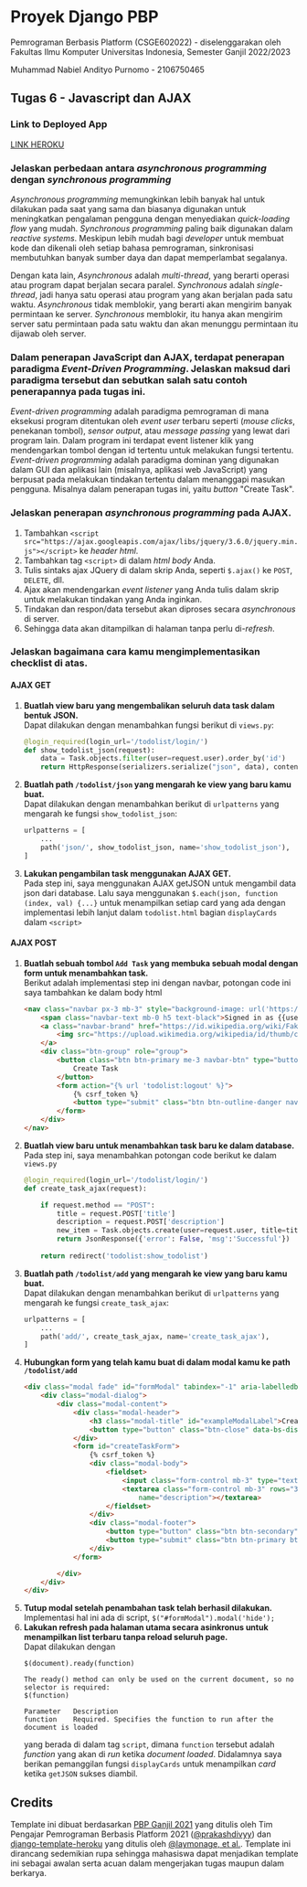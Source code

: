 # Proyek Django PBP

Pemrograman Berbasis Platform (CSGE602022) - diselenggarakan oleh Fakultas Ilmu Komputer Universitas Indonesia, Semester Ganjil 2022/2023

Muhammad Nabiel Andityo Purnomo - 2106750465

## Tugas 6 - Javascript dan AJAX

### Link to Deployed App

[LINK HEROKU](https://assignment-pbp-nabiel.herokuapp.com/todolist/)

### Jelaskan perbedaan antara *asynchronous programming* dengan *synchronous programming*

*Asynchronous programming* memungkinkan lebih banyak hal untuk dilakukan pada saat yang sama dan biasanya digunakan untuk meningkatkan 
pengalaman pengguna dengan menyediakan *quick-loading flow* yang mudah. *Synchronous programming* paling baik digunakan dalam *reactive systems*. 
Meskipun lebih mudah bagi *developer* untuk membuat kode dan dikenali oleh setiap bahasa pemrograman, sinkronisasi membutuhkan banyak sumber 
daya dan dapat memperlambat segalanya.

Dengan kata lain, *Asynchronous* adalah *multi-thread*, yang berarti operasi atau program dapat berjalan secara paralel. *Synchronous* adalah *single-thread*, 
jadi hanya satu operasi atau program yang akan berjalan pada satu waktu. *Asynchronous* tidak memblokir, yang berarti akan mengirim banyak permintaan ke server. 
*Synchronous* memblokir, itu hanya akan mengirim server satu permintaan pada satu waktu dan akan menunggu permintaan itu dijawab oleh server.

### Dalam penerapan JavaScript dan AJAX, terdapat penerapan paradigma *Event-Driven Programming*. Jelaskan maksud dari paradigma tersebut dan sebutkan salah satu contoh penerapannya pada tugas ini.

*Event-driven programming* adalah paradigma pemrograman di mana eksekusi program ditentukan oleh *event user* terbaru seperti (*mouse clicks*, penekanan tombol), 
*sensor output*, atau *message passing* yang lewat dari program lain. Dalam program ini terdapat event listener klik yang mendengarkan tombol dengan id tertentu untuk 
melakukan fungsi tertentu. *Event-driven programming* adalah paradigma dominan yang digunakan dalam GUI dan aplikasi lain (misalnya, aplikasi 
web JavaScript) yang berpusat pada melakukan tindakan tertentu dalam menanggapi masukan pengguna. Misalnya dalam penerapan tugas ini, yaitu *button* "Create Task".

### Jelaskan penerapan *asynchronous programming* pada AJAX.
1. Tambahkan `<script src="https://ajax.googleapis.com/ajax/libs/jquery/3.6.0/jquery.min.js"></script>` ke *header html*.
2. Tambahkan tag `<script>` di dalam *html body* Anda.
3. Tulis sintaks ajax JQuery di dalam skrip Anda, seperti `$.ajax()` ke `POST`, `DELETE`, dll.
4. Ajax akan mendengarkan *event listener* yang Anda tulis dalam skrip untuk melakukan tindakan yang Anda inginkan.
5. Tindakan dan respon/data tersebut akan diproses secara *asynchronous* di server.
6. Sehingga data akan ditampilkan di halaman tanpa perlu di-*refresh*.

### Jelaskan bagaimana cara kamu mengimplementasikan checklist di atas.

#### AJAX GET

1. __Buatlah view baru yang mengembalikan seluruh data task dalam bentuk JSON.__<br>
	Dapat dilakukan dengan menambahkan fungsi berikut di `views.py`:<br>
	```python
	@login_required(login_url='/todolist/login/')
	def show_todolist_json(request):
		data = Task.objects.filter(user=request.user).order_by('id')
		return HttpResponse(serializers.serialize("json", data), content_type="application/json")
	```
2. __Buatlah path `/todolist/json` yang mengarah ke view yang baru kamu buat.__<br>
	Dapat dilakukan dengan menambahkan berikut di `urlpatterns` yang mengarah ke fungsi `show_todolist_json`:<br>
	```python
	urlpatterns = [
		...
		path('json/', show_todolist_json, name='show_todolist_json'),
	]
	```
3. __Lakukan pengambilan task menggunakan AJAX GET.__<br>
	Pada step ini, saya menggunakan AJAX getJSON untuk mengambil data json dari database. Lalu saya menggunakan `$.each(json, function (index, val) {...}`
	untuk menampilkan setiap card yang ada dengan implementasi lebih lanjut dalam `todolist.html` bagian `displayCards` dalam `<script>`
	
#### AJAX POST

1. __Buatlah sebuah tombol `Add Task` yang membuka sebuah modal dengan form untuk menambahkan task.__<br>
	Berikut adalah implementasi step ini dengan navbar, potongan code ini saya tambahkan ke dalam body html<br>
	```html
	<nav class="navbar px-3 mb-3" style="background-image: url('https://img.freepik.com/free-vector/white-gray-geometric-pattern-background-vector_53876-136510.jpg?w=1380&t=st=1664620923~exp=1664621523~hmac=9a3ab8d25bc3d7a311af1708b5c510a1bbd937612ff69604ac8752e84fb18f57');">
		<span class="navbar-text mb-0 h5 text-black">Signed in as {{user.username}}</span>
		<a class="navbar-brand" href="https://id.wikipedia.org/wiki/Fakultas_Ilmu_Komputer_Universitas_Indonesia">
			<img src="https://upload.wikimedia.org/wikipedia/id/thumb/c/c3/Makara_of_Fasilkom_UI.svg/1200px-Makara_of_Fasilkom_UI.svg.png" width="120" height="45" alt="">
		</a>
		<div class="btn-group" role="group">
			<button class="btn btn-primary me-3 navbar-btn" type="button" name="create-task" id="modalButton" style="border-radius: 5px;">
				Create Task
			</button>
			<form action="{% url 'todolist:logout' %}">
				{% csrf_token %}
				<button type="submit" class="btn btn-outline-danger navbar-btn">Logout</button>
			</form>
		</div>
	</nav>
	```
2. __Buatlah view baru untuk menambahkan task baru ke dalam database.__<br>
	Pada step ini, saya menambahkan potongan code berikut ke dalam `views.py`<br>
	```python
	@login_required(login_url='/todolist/login/')
	def create_task_ajax(request):

		if request.method == "POST":
			title = request.POST['title']
			description = request.POST['description']
			new_item = Task.objects.create(user=request.user, title=title, description=description)
			return JsonResponse({'error': False, 'msg':'Successful'})
		
		return redirect('todolist:show_todolist')
	```
3. __Buatlah path `/todolist/add` yang mengarah ke view yang baru kamu buat.__<br>
	Dapat dilakukan dengan menambahkan berikut di `urlpatterns` yang mengarah ke fungsi `create_task_ajax`:<br>
	```python
	urlpatterns = [
		...
		path('add/', create_task_ajax, name='create_task_ajax'),
	]
	```
4. __Hubungkan form yang telah kamu buat di dalam modal kamu ke path `/todolist/add`__<br>
	```html
	<div class="modal fade" id="formModal" tabindex="-1" aria-labelledby="exampleModalLabel" aria-hidden="true">
		<div class="modal-dialog">
			<div class="modal-content">
				<div class="modal-header">
					<h3 class="modal-title" id="exampleModalLabel">Create Task</h3>
					<button type="button" class="btn-close" data-bs-dismiss="modal" aria-label="Close"></button>
				</div>
				<form id="createTaskForm">
					{% csrf_token %}
					<div class="modal-body">
						<fieldset>
							<input class="form-control mb-3" type="text" placeholder="Task Title" name="title">
							<textarea class="form-control mb-3" rows="3" placeholder="Description"
								name="description"></textarea>
						</fieldset>
					</div>
					<div class="modal-footer">
						<button type="button" class="btn btn-secondary" data-bs-dismiss="modal">Close</button>
						<button type="submit" class="btn btn-primary btnClick">Submit</button>
					</div>
				</form>

			</div>
		</div>
	</div>
	```
5. __Tutup modal setelah penambahan task telah berhasil dilakukan.__<br>
	Implementasi hal ini ada di script, `$("#formModal").modal('hide');`<br>
6. __Lakukan refresh pada halaman utama secara asinkronus untuk menampilkan list terbaru tanpa reload seluruh page.__<br>
	Dapat dilakukan dengan 
	```
	$(document).ready(function)
	
	The ready() method can only be used on the current document, so no selector is required:
	$(function)

	Parameter	Description
	function	Required. Specifies the function to run after the document is loaded
	```
	yang berada di dalam tag `script`, dimana `function` tersebut adalah *function* yang akan di *run* ketika *document loaded*.
	Didalamnya saya berikan pemanggilan fungsi `displayCards` untuk menampilkan *card* ketika `getJSON` sukses diambil.
	
## Credits

Template ini dibuat berdasarkan [PBP Ganjil 2021](https://gitlab.com/PBP-2021/pbp-lab) yang ditulis oleh Tim Pengajar Pemrograman Berbasis Platform 2021 ([@prakashdivyy](https://gitlab.com/prakashdivyy)) dan [django-template-heroku](https://github.com/laymonage/django-template-heroku) yang ditulis oleh [@laymonage, et al.](https://github.com/laymonage). Template ini dirancang sedemikian rupa sehingga mahasiswa dapat menjadikan template ini sebagai awalan serta acuan dalam mengerjakan tugas maupun dalam berkarya.
	
